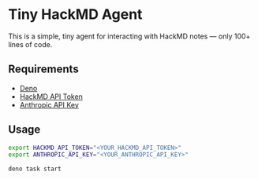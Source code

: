 # Tiny HackMD Agent

This is a simple, tiny agent for interacting with HackMD notes — only 100+ lines
of code.

## Requirements

- [Deno](https://deno.com/)
- [HackMD API Token](https://hackmd.io/settings#api)
- [Anthropic API Key](https://console.anthropic.com/account/keys)

## Usage

```bash
export HACKMD_API_TOKEN="<YOUR_HACKMD_API_TOKEN>"
export ANTHROPIC_API_KEY="<YOUR_ANTHROPIC_API_KEY>"

deno task start
```

